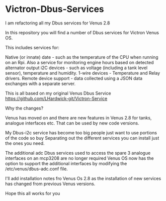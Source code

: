 # Victron-Dbus-Services

I am refactoring all my Dbus services for Venus 2.8

In this repository you will find a number of Dbus services for Victron Venus OS.

This includes services for:

Native (or innate) date - such as the temperature of the CPU when running on an Rpi.
   Also a service for monitoring engine hours based on detected alternator output
i2C devices - such as voltage (including a tank level sensor), temperature and humidity.
1-wire devices - Temperature and Relay drivers.
Remote device support - data collected using a JSON data exchanges with a separate server.

This is all based on my original Venus Dbus Service
https://github.com/LHardwick-git/Victron-Service

Why the changes?

Venus has moved on and there are new features in Venus 2.8 for tanks, analogue interfaces etc.
That can be used by new code versions.

My Dbus-i2c service has become too big people just want to use portions of the code so buy
Separating out the different services you can install just the ones you need.

The additional adc Dbus services used to access the spare 3 analogue interfaces on an mcp3208 are no longer required
Venus OS now has the option to support the additional interfaces by modifying the /etc/venus/dbus-adc.conf file.

I'll add installation notes fro Venus Os 2.8 as the installation of new services has changed from previous Venus versions.
      
Hope this all works for you
    
